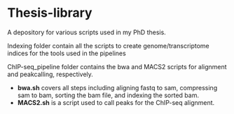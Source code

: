 # Thesis-library
A depository for various scripts used in my PhD thesis.

Indexing folder contain all the scripts to create genome/transcriptome indices for the tools used in the pipelines

ChIP-seq_pipeline folder contains the bwa and MACS2 scripts for alignment and peakcalling, respectively.  
-	**bwa.sh** covers all steps including aligning fastq to sam, compressing sam to bam, sorting the bam file, and indexing the sorted bam.  
-	**MACS2.sh** is a script used to call peaks for the ChIP-seq alignment.
